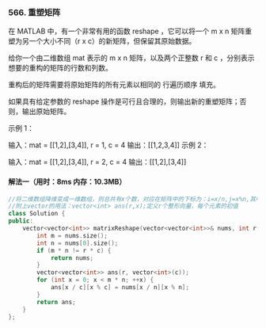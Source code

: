 ### 566. 重塑矩阵 ###

在 MATLAB 中，有一个非常有用的函数 reshape ，它可以将一个 m x n 矩阵重塑为另一个大小不同（r x c）的新矩阵，但保留其原始数据。

给你一个由二维数组 mat 表示的 m x n 矩阵，以及两个正整数 r 和 c ，分别表示想要的重构的矩阵的行数和列数。

重构后的矩阵需要将原始矩阵的所有元素以相同的 行遍历顺序 填充。

如果具有给定参数的 reshape 操作是可行且合理的，则输出新的重塑矩阵；否则，输出原始矩阵。

 

示例 1：


输入：mat = [[1,2],[3,4]], r = 1, c = 4
输出：[[1,2,3,4]]
示例 2：


输入：mat = [[1,2],[3,4]], r = 2, c = 4
输出：[[1,2],[3,4]]

#### 解法一（用时：8ms 内存：10.3MB）

```cpp
//将二维数组降维变成一维数组，则总共有x个数，对应在矩阵中的下标为：i=x/n,j=x%n,其中n为列数
//附上vector的用法：vector<int> ans(r,x);定义r个整形向量，每个元素的初值
class Solution {
public:
    vector<vector<int>> matrixReshape(vector<vector<int>>& nums, int r, int c) {
        int m = nums.size();
        int n = nums[0].size();
        if (m * n != r * c) {
            return nums;
        }
        vector<vector<int>> ans(r, vector<int>(c));
        for (int x = 0; x < m * n; ++x) {
            ans[x / c][x % c] = nums[x / n][x % n];
        }
        return ans;
    }
};


```

